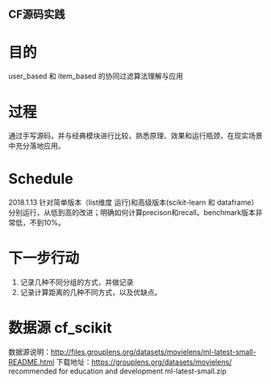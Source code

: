## CF源码实践

# 目的
user_based 和 item_based 的协同过滤算法理解与应用

# 过程
通过手写源码，并与经典模块进行比较，熟悉原理、效果和运行瓶颈，在现实场景中充分落地应用。

# Schedule
2018.1.13 针对简单版本（list维度 运行)和高级版本(scikit-learn 和 dataframe）分别运行，从低到高的改进；明确如何计算precison和recall。benchmark版本非常低，不到10%。

# 下一步行动 
1. 记录几种不同分组的方式，并做记录
2. 记录计算距离的几种不同方式，以及优缺点。

# 数据源 cf_scikit
数据源说明：http://files.grouplens.org/datasets/movielens/ml-latest-small-README.html
下载地址：https://grouplens.org/datasets/movielens/
recommended for education and development 
ml-latest-small.zip 
